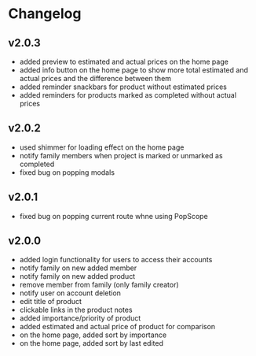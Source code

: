# Changelog

## v2.0.3
* added preview to estimated and actual prices on the home page
* added info button on the home page to show more total estimated and actual prices and the difference between them
* added reminder snackbars for product without estimated prices
* added reminders for products marked as completed without actual prices

## v2.0.2
* used shimmer for loading effect on the home page
* notify family members when project is marked or unmarked as completed
* fixed bug on popping modals

## v2.0.1
* fixed bug on popping current route whne using PopScope

## v2.0.0
* added login functionality for users to access their accounts
* notify family on new added member
* notify family on new added product
* remove member from family (only family creator)
* notify user on account deletion
* edit title of product
* clickable links in the product notes
* added importance/priority of product
* added estimated and actual price of product for comparison
* on the home page, added sort by importance
* on the home page, added sort by last edited